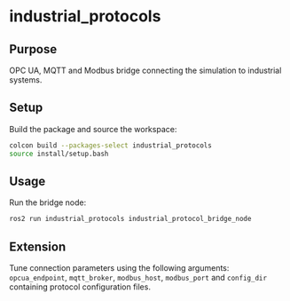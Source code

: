 # industrial_protocols

## Purpose
OPC&nbsp;UA, MQTT and Modbus bridge connecting the simulation to industrial systems.

## Setup
Build the package and source the workspace:

```bash
colcon build --packages-select industrial_protocols
source install/setup.bash
```

## Usage
Run the bridge node:

```bash
ros2 run industrial_protocols industrial_protocol_bridge_node
```

## Extension
Tune connection parameters using the following arguments: `opcua_endpoint`, `mqtt_broker`, `modbus_host`, `modbus_port` and `config_dir` containing protocol configuration files.

